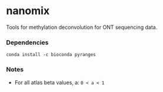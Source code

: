 # nanomix

Tools for methylation deconvolution for ONT sequencing data.

### Dependencies
`conda install -c bioconda pyranges`


### Notes
- For all atlas beta values, a: `0 < a < 1`
